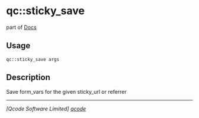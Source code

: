qc::sticky_save
===============

part of [Docs](.)

Usage
-----
`qc::sticky_save args`

Description
-----------
Save form_vars for the given sticky_url or referrer

----------------------------------
*[Qcode Software Limited] [qcode]*

[qcode]: www.qcode.co.uk "Qcode Software"